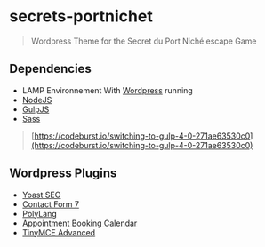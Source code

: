 # secrets-portnichet
> Wordpress Theme for the Secret du Port Niché escape Game

## Dependencies

* LAMP Environnement With [Wordpress](https://wordpress.org/download/) running
* [NodeJS](https://nodejs.org/en/download/)
* [GulpJS](https://gulpjs.com/)
* [Sass](https://sass-lang.com/install)

> [https://codeburst.io/switching-to-gulp-4-0-271ae63530c0](https://codeburst.io/switching-to-gulp-4-0-271ae63530c0)

## Wordpress Plugins

* [Yoast SEO](https://wordpress.org/plugins/wordpress-seo/)
* [Contact Form 7](https://wordpress.org/plugins/contact-form-7/)
* [PolyLang](https://wordpress.org/plugins/polylang/)
* [Appointment Booking Calendar](https://wordpress.org/plugins/appointment-booking-calendar/)
* [TinyMCE Advanced](https://fr.wordpress.org/plugins/tinymce-advanced/)